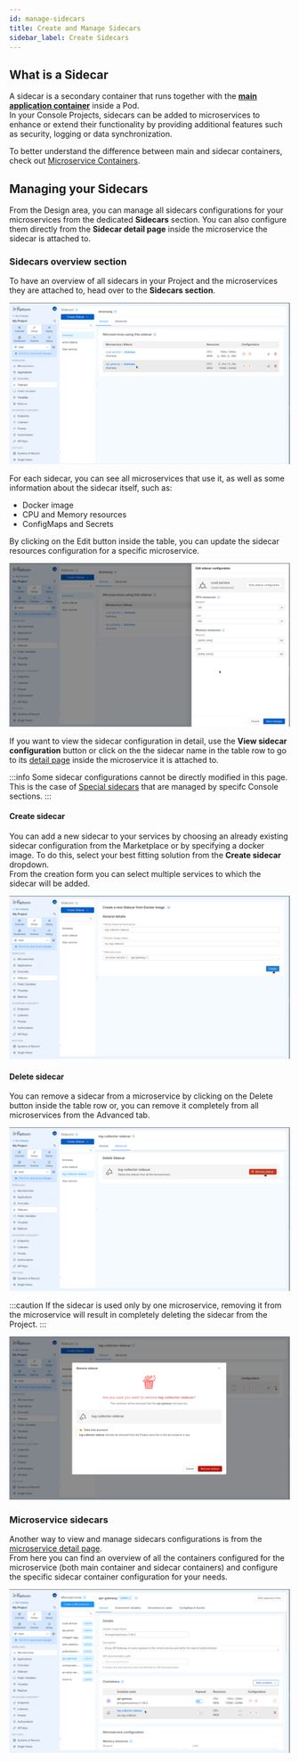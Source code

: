 ```yaml
---
id: manage-sidecars
title: Create and Manage Sidecars
sidebar_label: Create Sidecars
---
```


## What is a Sidecar

A sidecar is a secondary container that runs together with the [**main application container**](/docs/development_suite/api-console/api-design/microservice-containers#main-container) inside a Pod.  
In your Console Projects, sidecars can be added to microservices to enhance or extend their functionality by providing additional features such as security, logging or data synchronization.

To better understand the difference between main and sidecar containers, check out [Microservice Containers](/docs/development_suite/api-console/api-design/microservice-containers).

## Managing your Sidecars

From the Design area, you can manage all sidecars configurations for your microservices from the dedicated **Sidecars** section. You can also configure them directly from the **Sidecar detail page** inside the microservice the sidecar is attached to.

### Sidecars overview section

To have an overview of all sidecars in your Project and the microservices they are attached to, head over to the **Sidecars section**. 

![Sidecars overview](img/sidecars-overview.png)

For each sidecar, you can see all microservices that use it, as well as some information about the sidecar itself, such as:
 - Docker image
 - CPU and Memory resources
 - ConfigMaps and Secrets

By clicking on the Edit button inside the table, you can update the sidecar resources configuration for a specific microservice.

![Edit sidecar drawer](img/edit-sidecar-drawer.png)

If you want to view the sidecar configuration in detail, use the **View sidecar configuration** button or click on the the sidecar name in the table row to go to its [detail page](/docs/development_suite/api-console/api-design/microservice-containers#sidecar-detail) inside the microservice it is attached to.

:::info
Some sidecar configurations cannot be directly modified in this page. This is the case of [Special sidecars](/docs/development_suite/api-console/api-design/microservice-containers#special-sidecars) that are managed by specifc Console sections.
:::

#### Create sidecar

You can add a new sidecar to your services by choosing an already existing sidecar configuration from the Marketplace or by specifying a docker image.  To do this, select your best fitting solution from the **Create sidecar** dropdown.  
From the creation form you can select multiple services to which the sidecar will be added.

![Create sidecar from docker image](img/create-sidecar.png)

#### Delete sidecar

You can remove a sidecar from a microservice by clicking on the Delete button inside the table row or, you can remove it completely from all microservices from the Advanced tab.

![Bulk delete sidecar](img/bulk-delete-sidecar.png)

:::caution
If the sidecar is used only by one microservice, removing it from the microservice will result in completely deleting the sidecar from the Project.
:::

![Delete last sidecar](img/delete-last-sidecar.png)

### Microservice sidecars

Another way to view and manage sidecars configurations is from the [microservice detail page](/docs/development_suite/api-console/api-design/microservice-containers).  
From here you can find an overview of all the containers configured for the microservice (both main container and sidecar containers) and configure the specific sidecar container configuration for your needs.

![Service containers](img/service-containers.png)
